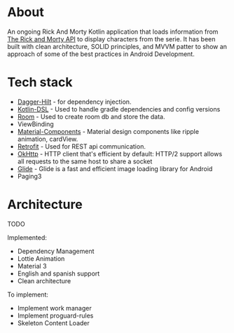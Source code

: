 # About

An ongoing Rick And Morty Kotlin application that loads information from [The Rick and Morty API](https://rickandmortyapi.com/) to display characters from the serie. It has been built with clean architecture, SOLID principles, and MVVM patter to show an approach of some of the best practices in Android Development.

# Tech stack

- [Dagger-Hilt](https://developer.android.com/training/dependency-injection/hilt-android) - for dependency injection.
- [Kotlin-DSL](https://docs.gradle.org/current/userguide/kotlin_dsl.html) - Used to handle gradle dependencies and config versions
- [Room](https://developer.android.com/topic/libraries/architecture/room) - Used to create room db and store the data.
- ViewBinding
- [Material-Components](https://github.com/material-components/material-components-android) - Material design components like ripple animation, cardView.
- [Retrofit](https://github.com/square/retrofit) - Used for REST api communication.
- [OkHttp](http://square.github.io/okhttp/) - HTTP client that's efficient by default: HTTP/2 support allows all requests to the same host to share a socket
- [Glide](https://bumptech.github.io/glide/) - Glide is a fast and efficient image loading library for Android
- Paging3

# Architecture
TODO

Implemented:
  - Dependency Management
  - Lottie Animation
  - Material 3
  - English and spanish support
  - Clean architecture

To implement:
  - Implement work manager
  - Implement proguard-rules
  - Skeleton Content Loader
